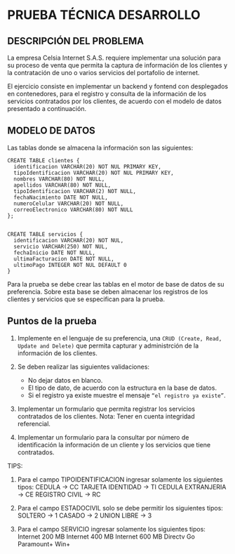 # PRUEBA TÉCNICA DESARROLLO

## DESCRIPCIÓN DEL PROBLEMA

La empresa Celsia Internet S.A.S. requiere implementar una solución para su proceso de venta que permita la captura de información de los clientes y la contratación de uno o varios servicios del portafolio de internet.

El ejercicio consiste en implementar un backend y fontend con desplegados en contenedores, para el registro y consulta de la información de los servicios contratados por los clientes, de acuerdo con el modelo de datos presentado a continuación.

## MODELO DE DATOS

Las tablas donde se almacena la información son las siguientes:

```console
CREATE TABLE clientes {
  identificacion VARCHAR(20) NOT NUL PRIMARY KEY,
  tipoIdentificacion VARCHAR(20) NOT NUL PRIMARY KEY,
  nombres VARCHAR(80) NOT NULL,
  apellidos VARCHAR(80) NOT NULL,
  tipoIdentificacion VARCHAR(2) NOT NULL,
  fechaNacimiento DATE NOT NULL,
  numeroCelular VARCHAR(20) NOT NULL,
  correoElectronico VARCHAR(80) NOT NULL
};


CREATE TABLE servicios {
  identificacion VARCHAR(20) NOT NUL,
  servicio VARCHAR(250) NOT NUL,
  fechaInicio DATE NOT NULL,
  ultimaFacturacion DATE NOT NULL,
  ultimoPago INTEGER NOT NUL DEFAULT 0
}
```

Para la prueba se debe crear las tablas en el motor de base de datos de su preferencia. Sobre esta base se deben almacenar los registros de los clientes y servicios que se especifican para la prueba.

## Puntos de la prueba

1. Implemente en el lenguaje de su preferencia, una `CRUD (Create, Read, Update and Delete)` que permita capturar y administrción de la información de los clientes.

2. Se deben realizar las siguientes validaciones:

   - No dejar datos en blanco.
   - El tipo de dato, de acuerdo con la estructura en la base de datos.
   - Si el registro ya existe muestre el mensaje `“el registro ya existe”`.

3. Implementar un formulario que permita registrar los servicios contratados de los clientes. Nota: Tener en cuenta integridad referencial.

4. Implementar un formulario para la consultar por número de identificación la información de un cliente y los servicios que tiene contratados.

TIPS:

1. Para el campo TIPOIDENTIFICACION ingresar solamente los siguientes tipos:
   CEDULA → CC
   TARJETA IDENTIDAD → TI
   CEDULA EXTRANJERIA → CE
   REGISTRO CIVIL → RC

2. Para el campo ESTADOCIVIL solo se debe permitir los siguientes tipos:
   SOLTERO → 1
   CASADO → 2
   UNION LIBRE → 3

3. Para el campo SERVICIO ingresar solamente los siguientes tipos:
   Internet 200 MB
   Internet 400 MB
   Internet 600 MB
   Directv Go
   Paramount+
   Win+
